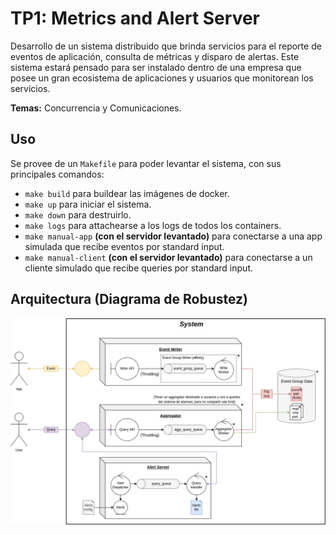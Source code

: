 # TP1: Metrics and Alert Server

Desarrollo de un sistema distribuido que brinda servicios para el reporte de eventos de aplicación, consulta de métricas y disparo de alertas. Este sistema estará pensado para ser instalado dentro de una empresa que posee un gran ecosistema de aplicaciones y usuarios que monitorean los servicios.

**Temas:** Concurrencia y Comunicaciones.

## Uso

Se provee de un `Makefile` para poder levantar el sistema, con sus principales comandos:

- `make build` para buildear las imágenes de docker.
- `make up` para iniciar el sistema.
- `make down` para destruirlo.
- `make logs` para attachearse a los logs de todos los containers.
- `make manual-app` **(con el servidor levantado)** para conectarse a una app simulada que recibe eventos por standard input.
- `make manual-client` **(con el servidor levantado)** para conectarse a un cliente simulado que recibe queries por standard input.

## Arquitectura (Diagrama de Robustez)

![Architecture](./docs/diagrams/robustness.png)
